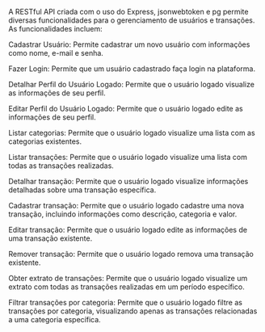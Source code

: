 A RESTful API criada com o uso do Express, jsonwebtoken e pg permite diversas funcionalidades para o gerenciamento de usuários e transações. As funcionalidades incluem:

Cadastrar Usuário: Permite cadastrar um novo usuário com informações como nome, e-mail e senha.

Fazer Login: Permite que um usuário cadastrado faça login na plataforma.

Detalhar Perfil do Usuário Logado: Permite que o usuário logado visualize as informações de seu perfil.

Editar Perfil do Usuário Logado: Permite que o usuário logado edite as informações de seu perfil.

Listar categorias: Permite que o usuário logado visualize uma lista com as categorias existentes.

Listar transações: Permite que o usuário logado visualize uma lista com todas as transações realizadas.

Detalhar transação: Permite que o usuário logado visualize informações detalhadas sobre uma transação específica.

Cadastrar transação: Permite que o usuário logado cadastre uma nova transação, incluindo informações como descrição, categoria e valor.

Editar transação: Permite que o usuário logado edite as informações de uma transação existente.

Remover transação: Permite que o usuário logado remova uma transação existente.

Obter extrato de transações: Permite que o usuário logado visualize um extrato com todas as transações realizadas em um período específico.

Filtrar transações por categoria: Permite que o usuário logado filtre as transações por categoria, visualizando apenas as transações relacionadas a uma categoria específica.

